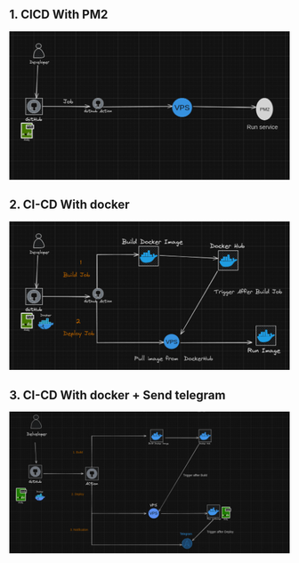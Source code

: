 ## 1. CICD With PM2

![alt text](assets/diagram1.png)

## 2. CI-CD With docker

![alt text](assets/diagram.png)


## 3. CI-CD With docker + Send telegram

![alt text](assets/diagram3.png)